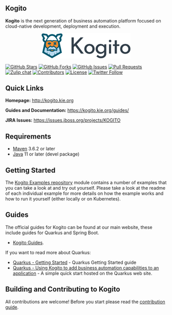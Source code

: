 ## Kogito

**Kogito** is the next generation of business automation platform focused on cloud-native development, deployment and execution.

<p align="center"><img width=55% height=55% src="docs/kogito.png"></p>

[![GitHub Stars](https://img.shields.io/github/stars/kiegroup/kogito-editors-java.svg)](https://github.com/kiegroup/kogito-editors-java/stargazers)
[![GitHub Forks](https://img.shields.io/github/forks/kiegroup/kogito-editors-java.svg)](https://github.com/kiegroup/kogito-editors-java/network/members)
[![GitHub Issues](https://img.shields.io/github/issues/kiegroup/kogito-editors-java.svg)]()
[![Pull Requests](https://img.shields.io/github/issues-pr/kiegroup/kogito-editors-java.svg?style=flat-square)](https://github.com/kiegroup/kogito-editors-java/pulls)
[![Zulip chat](https://img.shields.io/badge/zulip-join_chat-brightgreen.svg)](https://kie.zulipchat.com)
[![Contributors](https://img.shields.io/github/contributors/kiegroup/kogito-editors-java.svg?style=flat-square)](https://github.com/kiegroup/kogito-editors-java/graphs/contributors)
[![License](https://img.shields.io/github/license/kiegroup/kogito-editors-java.svg)](https://github.com/kiegroup/kogito-editors-java/blob/main/LICENSE)
[![Twitter Follow](https://img.shields.io/twitter/follow/kogito_kie.svg?label=Follow&style=social)](https://twitter.com/kogito_kie?lang=en)

## Quick Links

**Homepage:** http://kogito.kie.org

**Guides and Documentation:** https://kogito.kie.org/guides/

**JIRA Issues:** https://issues.jboss.org/projects/KOGITO

## Requirements

- [Maven](https://maven.apache.org/) 3.6.2 or later
- [Java](https://openjdk.java.net/install/) 11 or later (devel package)

## Getting Started

The [Kogito Examples repository](https://github.com/kiegroup/kogito-examples) module contains a number of examples that you can take a look at and try out yourself. Please take a look at the readme of each individual example for more details on how the example works and how to run it yourself (either locally or on Kubernetes).

## Guides

The official guides for Kogito can be found at our main website, these include guides for Quarkus and Spring Boot.

- [Kogito Guides](https://kogito.kie.org/guides/).

If you want to read more about Quarkus:

- [Quarkus - Getting Started](https://quarkus.io/get-started/) - Quarkus Getting Started guide
- [Quarkus - Using Kogito to add business automation capabilities to an application](https://quarkus.io/guides/kogito) - A simple quick start hosted on the Quarkus web site.

## Building and Contributing to Kogito

All contributions are welcome! Before you start please read the [contribution guide](CONTRIBUTING.md).
